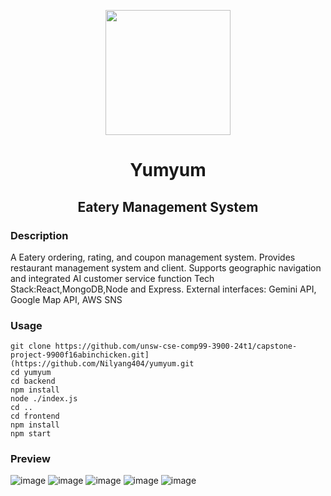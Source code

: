 <p align="center">
  <a href="[https://github.com/unsw-cse-comp99-3900-24t1/capstone-project-9900f16abinchicken/tree/main"><img src="https://github.com/unsw-cse-comp99-3900-24t1/capstone-project-9900f16abinchicken/blob/main/public/assets/stiker.png" width="200" height="200" /></a>

</p>
<h1> <div align="center"><b>  Yumyum </b></div> </h1>
<h2> <div align="center"><b>  Eatery Management System  </b></div> </h2>

### Description
A Eatery ordering, rating, and coupon management system. Provides restaurant management system and client. Supports geographic navigation and integrated AI customer service function
Tech Stack:React,MongoDB,Node and Express.
External interfaces: Gemini API, Google Map API, AWS SNS
### Usage

```shell
git clone https://github.com/unsw-cse-comp99-3900-24t1/capstone-project-9900f16abinchicken.git](https://github.com/Nilyang404/yumyum.git
cd yumyum
cd backend
npm install
node ./index.js
cd ..
cd frontend
npm install
npm start
```
### Preview
![image](https://github.com/user-attachments/assets/f586a535-e825-45a6-a0d8-a1d5c53ed4e7)
![image](https://github.com/user-attachments/assets/1e5c5576-44eb-4ac6-bf86-35576a8b4486)
![image](https://github.com/user-attachments/assets/641f3f15-c466-4aad-9f89-d4fc6ac9c0e3)
![image](https://github.com/user-attachments/assets/af6aecbd-b114-40d4-8014-e6a23193c585)
![image](https://github.com/user-attachments/assets/46d8f3e6-fbb7-4882-bbdd-b7ee3dd336be)
